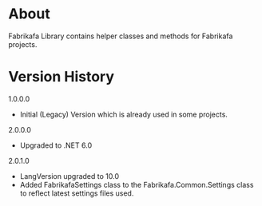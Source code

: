 ﻿# About
Fabrikafa Library contains helper classes and methods for Fabrikafa projects. 


# Version History
1.0.0.0 
- Initial (Legacy) Version which is already used in some projects.

2.0.0.0 
- Upgraded to .NET 6.0

2.0.1.0
- LangVersion upgraded to 10.0
- Added FabrikafaSettings class to the Fabrikafa.Common.Settings class to reflect latest settings files used.